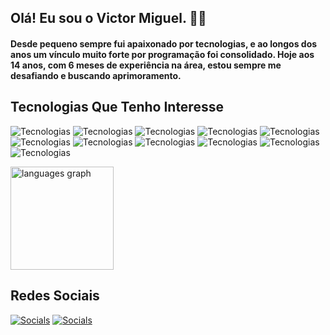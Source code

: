 ## Olá! Eu sou o Victor Miguel. 🕵️‍♂️

#### Desde pequeno sempre fui apaixonado por tecnologias, e ao longos dos anos um vínculo muito forte por programação foi consolidado. Hoje aos 14 anos, com 6 meses de experiência na área, estou sempre me desafiando e buscando aprimoramento.

## Tecnologias Que Tenho Interesse
![Tecnologias](https://img.shields.io/badge/HTML5-E34F26?style=for-the-badge&logo=html5&logoColor=white)
![Tecnologias](https://img.shields.io/badge/CSS3-1572B6?style=for-the-badge&logo=css3&logoColor=white)
![Tecnologias](https://img.shields.io/badge/JavaScript-F7DF1E?style=for-the-badge&logo=javascript&logoColor=black)
![Tecnologias](https://img.shields.io/badge/TypeScript-007ACC?style=for-the-badge&logo=typescript&logoColor=white)
![Tecnologias](https://img.shields.io/badge/Python-14354C?style=for-the-badge&logo=python&logoColor=white)
![Tecnologias](https://img.shields.io/badge/React-20232A?style=for-the-badge&logo=react&logoColor=61DAFB)
![Tecnologias](https://img.shields.io/badge/Tailwind_CSS-38B2AC?style=for-the-badge&logo=tailwind-css&logoColor=white)
![Tecnologias](https://img.shields.io/badge/GIT-E44C30?style=for-the-badge&logo=git&logoColor=white)
![Tecnologias](https://img.shields.io/badge/Node.js-43853D?style=for-the-badge&logo=node.js&logoColor=white)
![Tecnologias](https://img.shields.io/badge/PostgreSQL-316192?style=for-the-badge&logo=postgresql&logoColor=white)
![Tecnologias](https://img.shields.io/badge/Linux-FCC624?style=for-the-badge&logo=linux&logoColor=black)
<div align="left">
  <img src="https://github-readme-stats.vercel.app/api/top-langs?username=redaywz&locale=en&hide_title=false&layout=compact&card_width=295&langs_count=6&theme=dracula&hide_border=true&order=2" height="165" alt="languages graph"  />
</div>

## Redes Sociais

[![Socials](https://img.shields.io/badge/Instagram-E4405F?style=for-the-badge&logo=instagram&logoColor=white)](https://www.instagram.com/vxctorsz/)
[![Socials](https://img.shields.io/badge/Gmail-D14836?style=for-the-badge&logo=gmail&logoColor=white)](mailto:victoranunciacaocontato@gmail.com)
